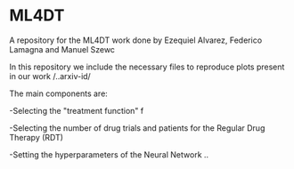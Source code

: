 # ML4DT
A repository for the ML4DT work done by Ezequiel Alvarez, Federico Lamagna and Manuel Szewc
 
In this repository we include the necessary files to reproduce plots present in our work /..arxiv-id/

The main components are:

-Selecting the "treatment function" f

-Selecting the number of drug trials and patients for the Regular Drug Therapy (RDT)

-Setting the hyperparameters of the Neural Network
..
